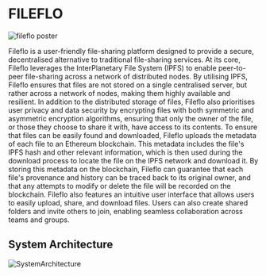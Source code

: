# FILEFLO

![fileflo poster](https://github.com/joaofam/FILEFLO/assets/57375890/fd71f163-69c5-4cc9-b7f6-db1e85ffb378)

Fileflo is a user-friendly file-sharing platform designed to provide a secure, decentralised
alternative to traditional file-sharing services. At its core, Fileflo leverages the InterPlanetary
File System (IPFS) to enable peer-to-peer file-sharing across a network of distributed nodes.
By utilising IPFS, Fileflo ensures that files are not stored on a single centralised server, but
rather across a network of nodes, making them highly available and resilient. In addition to
the distributed storage of files, Fileflo also prioritises user privacy and data security by
encrypting files with both symmetric and asymmetric encryption algorithms, ensuring that
only the owner of the file, or those they choose to share it with, have access to its contents.
To ensure that files can be easily found and downloaded, Fileflo uploads the metadata of
each file to an Ethereum blockchain. This metadata includes the file's IPFS hash and other
relevant information, which is then used during the download process to locate the file on the
IPFS network and download it. By storing this metadata on the blockchain, Fileflo can
guarantee that each file's provenance and history can be traced back to its original owner,
and that any attempts to modify or delete the file will be recorded on the blockchain. Fileflo
also features an intuitive user interface that allows users to easily upload, share, and
download files. Users can also create shared folders and invite others to join, enabling
seamless collaboration across teams and groups.


## System Architecture

![SystemArchitecture](https://github.com/joaofam/FILEFLO/assets/57375890/5da18856-c217-4e27-857a-fda1b1b0ee2f)
